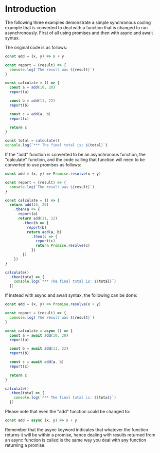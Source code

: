 # Introduction
The following three examples demonstrate a simple synchronous coding example that is converted to deal with a function that is changed to run asynchronously.  First of all using promises and then with async and await syntax.

The original code is as follows:
```js
const add = (x, y) => x + y

const report = (result) => {
  console.log(`The result was ${result}`)
}

const calculate = () => {
  const a = add(10, 20)
  report(a)

  const b = add(11, 22)
  report(b)

  const c = add(a, b)
  report(c)

  return c
}

const total = calculate()
console.log(`*** The final total is: ${total}`)
```

If the "add" function is converted to be an asynchronous function, the "calculate" function, and the code calling that function will need to be converted to use promises as follows:
```js
const add = (x, y) => Promise.resolve(x + y)

const report = (result) => {
  console.log(`The result was ${result}`)
}

const calculate = () => {
  return add(10, 20)
    .then(a => {
      report(a)
      return add(11, 22)
        .then(b => {
          report(b)
          return add(a, b)
            .then(c => {
              report(c)
              return Promise.resolve(c)
            })
        })
    })
}

calculate()
  .then(total => {
    console.log(`*** The final total is: ${total}`)
  })
```

If instead with async and await syntax, the following can be done:
```js
const add = (x, y) => Promise.resolve(x + y)

const report = (result) => {
  console.log(`The result was ${result}`)
}

const calculate = async () => {
  const a = await add(10, 20)
  report(a)

  const b = await add(11, 22)
  report(b)

  const c = await add(a, b)
  report(c)

  return c
}

calculate()
  .then(total => {
    console.log(`*** The final total is: ${total}`)
  })
```

Please note that even the "add" function could be changed to:
```js
const add = async (x, y) => x + y
```

Remember that the async keyword indicates that whatever the function returns it will be within a promise, hence dealing with results returned from an async function is called is the same way you deal with any function returning a promise.